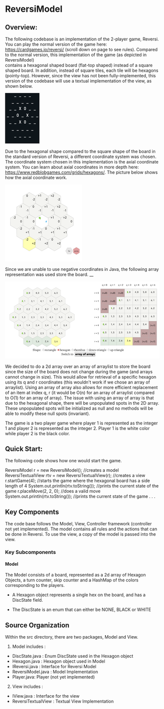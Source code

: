 # ReversiModel
## Overview:
The following codebase is an implementation of the 2-player game, Reversi. 
You can play the normal version of the game here: https://cardgames.io/reversi/ (scroll down on page to see rules).
Compared to the normal version, this implementation of the game (as depicted in ReversiModel)  
contains a hexagonal shaped board (flat-top shaped) instead of a square shaped board.
In addition, instead of square tiles, each tile will be hexagons (pointy-top). However,
since the view has not been fully-implemented, this version of the codebase will use a
textual implementation of the view, as shown below. 

![img_8.png](images/img_8.png)

Due to the hexagonal shape compared to the square shape of the board in the standard 
version of Reversi, a different coordinate system was chosen. The coordinate system chosen in this 
implementation is the axial coordinate system. You can learn about axial coordinates in more depth here:
https://www.redblobgames.com/grids/hexagons/. The picture below 
shows how the axial coordinate work.

![img_2.png](images/img_2.png)

Since we are unable to use negative coordinates in Java, the following array representation was used
store the board. __

![img_6.png](images/img_6.png)

We decided to do a 2d array over an array of arraylist to store the board since the size of the board does not change
during the game (and arrays cannot change in size). This would allow for retrieval of a specific 
hexagon using its q and r coordinates (this wouldn't work if we chose an array of arraylist). Using an array 
of array also allows for more efficient replacement of an item at index q, r (it would be O(n) for an array of arraylist 
compared to O(1) for an array of array). The issue with 
using an array of array is that due to the hexagonal shape, there will be unpopulated spots in the 
2D array. These unpopulated spots will be initialized as null and no methods will be able to modify 
these null spots (invariant). 

The game is a two player game where player 1 is represented as the integer 1 and player 2 is
represented as the integer 2. Player 1 is the white color while player 2 is the black color. 

## Quick Start:
The following code shows how one would start the game. 

ReversiModel r = new ReversiModel(); //creates a model
ReversiTextualView rtv = new ReversiTextualView(r); //creates a view 
r.startGame(4); //starts the game where the hexagonal board has a side length of 4
System.out.println(rtv.toString()); //prints the current state of the game
r.placeMove(2, 2, 0); //does a valid move
System.out.println(rtv.toString()); //prints the current state of the game
.
.
.

## Key Components
The code base follows the Model, View, Controller framework (controller not yet implemented).
The model contains all rules and the actions that can be done in Reversi. To use the view, 
a copy of the model is passed into the view.

### Key Subcomponents
#### Model
The Model consists of a board, represented as a 2d array of Hexagon Objects, a turn counter, skip counter
and a HashMap of the colors corresponding to the players.

* A Hexagon object represents a single hex on the board, and has a DiscState field.

* The DiscState is an enum that can either be NONE, BLACK or WHITE


## Source Organization
Within the src directory, there are two packages, Model and View.

1. Model includes :

* DiscState.java : Enum DiscState used in the Hexagon object
* Hexagon.java : Hexagon object used in Model
* IReversi.java : Interface for Reversi Model
* ReversiModel.java : Model Implementation
* Player.java: Player (not yet implemented)

2. View includes :

* IView.java : Interface for the view
* ReversiTextualView : Textual View Implementation




